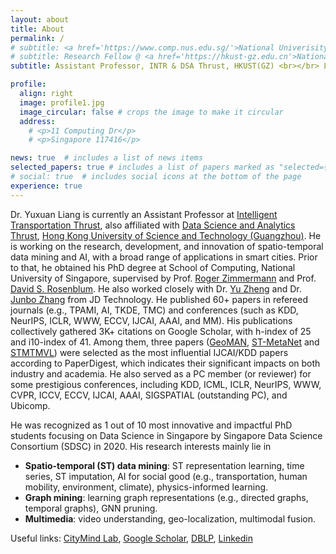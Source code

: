 ```yaml
---
layout: about
title: About
permalink: /
# subtitle: <a href='https://www.comp.nus.edu.sg/'>National Univerisity of Singapore</a>. 11 Computing Dr, Singapore 117416.
# subtitle: Research Fellow @ <a href='https://hkust-gz.edu.cn'>National University of Singapore</a>
subtitle: Assistant Professor, INTR & DSA Thrust, HKUST(GZ) <br></br> Leading the <a href='https://citymind.top'>CityMind Lab</a>

profile:
  align: right
  image: profile1.jpg
  image_circular: false # crops the image to make it circular
  address: 
    # <p>11 Computing Dr</p>
    # <p>Singapore 117416</p>

news: true  # includes a list of news items
selected_papers: true # includes a list of papers marked as "selected={true}"
# social: true  # includes social icons at the bottom of the page
experience: true
---
```


Dr. Yuxuan Liang is currently an Assistant Professor at [Intelligent Transportation Thrust](https://hkust-gz.edu.cn/academics/hubs-and-thrust-areas/systems-hub/intelligent-transportation/), also affiliated with [Data Science and Analytics Thrust](https://hkust-gz.edu.cn/academics/hubs-and-thrust-areas/information-hub/data-science-and-analytics/), [Hong Kong University of Science and Technology (Guangzhou)](https://hkust-gz.edu.cn/). He is working on the research, development, and innovation of spatio-temporal data mining and AI, with a broad range of applications in smart cities. Prior to that, he obtained his PhD degree at School of Computing, National University of Singapore, supervised by Prof. [Roger Zimmermann](https://www.comp.nus.edu.sg/cs/people/rogerz) and Prof. [David S. Rosenblum](https://cs.gmu.edu/~dsr/). He also worked closely with Dr. [Yu Zheng](http://urban-computing.com/yuzheng) and Dr. [Junbo Zhang](https://zhangjunbo.org/) from JD Technology. He published 60+ papers in refereed journals (e.g., TPAMI, AI, TKDE, TMC) and conferences (such as KDD, NeurIPS, ICLR, WWW, ECCV, IJCAI, AAAI, and MM). His publications collectively gathered 3K+ citations on Google Scholar, with h-index of 25 and i10-index of 41. Among them, three papers ([GeoMAN](https://www.ijcai.org/Proceedings/2018/0476.pdf), [ST-MetaNet](http://urban-computing.com/pdf/kdd_2019_camera_ready_ST_MetaNet.pdf) and [STMTMVL](https://www.microsoft.com/en-us/research/wp-content/uploads/2016/06/ijcai16-Zheng-water-quality.pdf)) were selected as the most influential IJCAI/KDD papers according to PaperDigest, which indicates their significant impacts on both industry and academia. He also served as a PC member (or reviewer) for some prestigious conferences, including KDD, ICML, ICLR, NeurIPS, WWW, CVPR, ICCV, ECCV, IJCAI, AAAI, SIGSPATIAL (outstanding PC), and Ubicomp. 

He was recognized as 1 out of 10 most innovative and impactful PhD students focusing on Data Science in Singapore by Singapore Data Science Consortium (SDSC) in 2020. His research interests mainly lie in
- **Spatio-temporal (ST) data mining**: ST representation learning, time series, ST imputation, AI for social good (e.g., transportation, human mobility, environment, climate), physics-informed learning.
- **Graph mining**: learning graph representations (e.g., directed graphs, temporal graphs), GNN pruning.
- **Multimedia**: video understanding, geo-localization, multimodal fusion.

Useful links: [CityMind Lab](https://citymind.top), [Google Scholar](https://scholar.google.com/citations?user=n9cODgcAAAAJ), [DBLP](https://dblp.org/pid/183/0977.html), [Linkedin](https://www.linkedin.com/in/yoshall/)

<!-- Write your biography here. Tell the world about yourself. Link to your favorite [subreddit](http://reddit.com). You can put a picture in, too. The code is already in, just name your picture `prof_pic.jpg` and put it in the `img/` folder.

Put your address / P.O. box / other info right below your picture. You can also disable any these elements by editing `profile` property of the YAML header of your `_pages/about.md`. Edit `_bibliography/papers.bib` and Jekyll will render your [publications page](/al-folio/publications/) automatically.

Link to your social media connections, too. This theme is set up to use [Font Awesome icons](http://fortawesome.github.io/Font-Awesome/) and [Academicons](https://jpswalsh.github.io/academicons/), like the ones below. Add your Facebook, Twitter, LinkedIn, Google Scholar, or just disable all of them. -->
